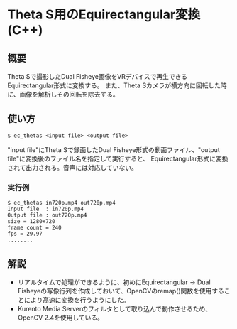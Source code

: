 # Theta S用のEquirectangular変換(C++)


## 概要

Theta Sで撮影したDual Fisheye画像をVRデバイスで再生できるEquirectangular形式に変換する。
また、Theta Sカメラが横方向に回転した時に、画像を解析しその回転を除去する。

## 使い方

`$ ec_thetas <input file> <output file>`

"input file"にTheta Sで録画したDual Fisheye形式の動画ファイル、"output file"に変換後のファイル名を指定して実行すると、
Equirectangular形式に変換されて出力される。音声には対応していない。


### 実行例
```
$ ec_thetas in720p.mp4 out720p.mp4
Input file  : in720p.mp4
Output file : out720p.mp4
size = 1280x720
frame count = 240
fps = 29.97
........
```

## 解説

- リアルタイムで処理ができるように、初めにEquirectangular → Dual Fisheyeの写像行列を作成しておいて、OpenCVのremap()関数を使用することにより高速に変換を行うようにした。
- Kurento Media Serverのフィルタとして取り込んで動作させるため、OpenCV 2.4を使用している。
